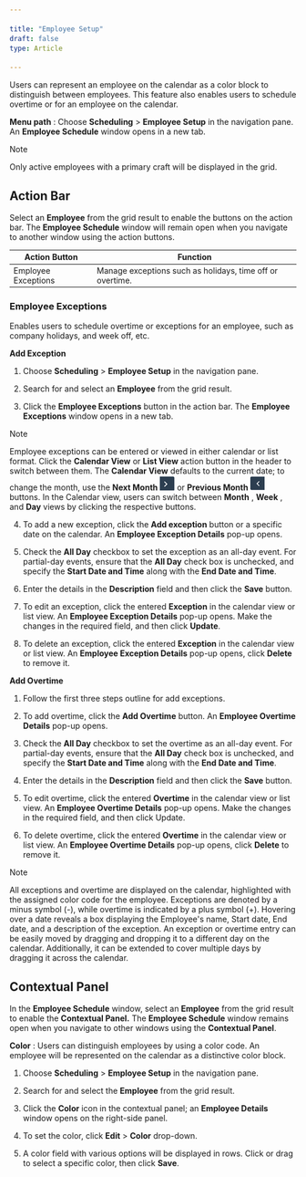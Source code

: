 ```yaml
---  

title: "Employee Setup"  
draft: false 
type: Article

---
```



Users can represent an employee on the calendar as a color block to
distinguish between employees. This feature also enables users to schedule
overtime or for an employee on the calendar.

**Menu path** : Choose **Scheduling** > **Employee Setup** in the navigation
pane. An **Employee Schedule** window opens in a new tab.

>[!NOTE]
>Only active employees with a primary craft will be displayed in the grid.

## Action Bar

Select an **Employee** from the grid result to enable the buttons on the
action bar. The **Employee Schedule** window will remain open when you
navigate to another window using the action buttons.

Action Button | Function  
---|---  
Employee Exceptions | Manage exceptions such as holidays, time off or overtime.  
  
### Employee Exceptions

Enables users to schedule overtime or exceptions for an employee, such as
company holidays, and week off, etc.

**Add Exception**

  1. Choose **Scheduling** > **Employee Setup** in the navigation pane.

  2. Search for and select an **Employee** from the grid result.

  3. Click the **Employee Exceptions** button in the action bar. The **Employee Exceptions** window opens in a new tab.

>[!NOTE]
>Employee exceptions can be entered or viewed in either calendar or list
format. Click the **Calendar View** or **List View** action button in the
header to switch between them. The **Calendar View** defaults to the current
date; to change the month, use the **Next Month** ![](../assets/scheduling/image006.png)  or **Previous Month**  ![](../assets/scheduling/image007.png) buttons. In the Calendar view,
users can switch between **Month** , **Week** , and **Day** views by clicking
the respective buttons.

  4. To add a new exception, click the **Add exception** button or a specific date on the calendar. An **Employee Exception Details** pop-up opens.

  2. Check the **All Day** checkbox to set the exception as an all-day event. For partial-day events, ensure that the **All Day** check box is unchecked, and specify the **Start Date and Time** along with the **End Date and Time**.

  3. Enter the details in the **Description** field and then click the **Save** button.

  4. To edit an exception, click the entered **Exception** in the calendar view or list view. An **Employee Exception Details** pop-up opens. Make the changes in the required field, and then click **Update**.

  5. To delete an exception, click the entered **Exception** in the calendar view or list view. An **Employee Exception Details** pop-up opens, click **Delete** to remove it.

**Add Overtime**

  1. Follow the first three steps outline for add exceptions.

  2. To add overtime, click the **Add Overtime** button. An **Employee Overtime Details** pop-up opens.

  3. Check the **All Day** checkbox to set the overtime as an all-day event. For partial-day events, ensure that the **All Day** check box is unchecked, and specify the **Start Date and Time** along with the **End Date and Time**.

  4. Enter the details in the **Description** field and then click the **Save** button.

  5. To edit overtime, click the entered **Overtime** in the calendar view or list view. An **Employee Overtime Details** pop-up opens. Make the changes in the required field, and then click Update.

  6. To delete overtime, click the entered **Overtime** in the calendar view or list view. An **Employee Overtime Details** pop-up opens, click **Delete** to remove it.

>[!NOTE]
>All exceptions and overtime are displayed on the calendar, highlighted with
the assigned color code for the employee. Exceptions are denoted by a minus
symbol (-), while overtime is indicated by a plus symbol (+). Hovering over a
date reveals a box displaying the Employee's name, Start date, End date, and a
description of the exception. An exception or overtime entry can be easily
moved by dragging and dropping it to a different day on the calendar.
Additionally, it can be extended to cover multiple days by dragging it across
the calendar.

##  Contextual Panel

In the **Employee Schedule** window, select an **Employee** from the grid
result to enable the **Contextual Panel.** The **Employee Schedule** window
remains open when you navigate to other windows using the **Contextual
Panel**.

**Color** : Users can distinguish employees by using a color code. An employee
will be represented on the calendar as a distinctive color block.

  1. Choose **Scheduling** > **Employee Setup** in the navigation pane.

  2. Search for and select the **Employee** from the grid result.

  3. Click the **Color** icon in the contextual panel; an **Employee Details** window opens on the right-side panel.

  4. To set the color, click **Edit** > **Color** drop-down.

  5. A color field with various options will be displayed in rows. Click or drag to select a specific color, then click **Save**.

